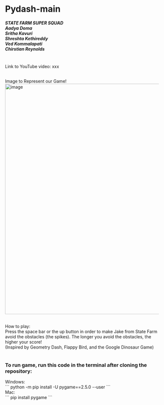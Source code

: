 # Pydash-main

<h5>STATE FARM SUPER SQUAD <br/>
Aadya Doma  <br />
Sritha Kavuri  <br />
Shreshta Kethireddy  <br />
Ved Kommalapati  <br />
Chirstian Reynolds  <br />  <br />
</h5>

Link to YouTube video: xxx  <br />  <br />

Image to Represent our Game! <br />
<img width="752" alt="image" src="https://github.com/srithakav/Pydash-main/assets/61426851/86691ea4-023a-4a34-aaa3-3a5a01e9a9d1">
<br />  <br />

How to play:  <br />
Press the space bar or the up button in order to make Jake from State Farm avoid the obstacles (the spikes). The longer you avoid the obstacles, the higher your score!  <br />
(Inspired by Geometry Dash, Flappy Bird, and the Google Dinosaur Game)  <br />  <br />

<h3>To run game, run this code in the terminal after cloning the repository:</h3>
Windows: <br /> 
``` python -m pip install -U pygame==2.5.0 --user ``` <br />
Mac: <br /> 
``` pip install pygame ```
